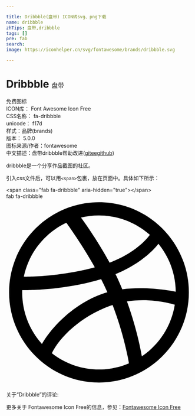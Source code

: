 ```yaml
---

title: Dribbble(盘带) ICON转svg、png下载
name: dribbble
zhTips: 盘带,dribbble
tags: []
pre: fab
search: 
image: https://iconhelper.cn/svg/fontawesome/brands/dribbble.svg

---
```


# Dribbble  <small style="font-size: 60%;font-weight: 100">盘带</small>


<div class="detail-page">
<p>
<span><span class="badge-success badge">免费图标</span> </span>
<br/>
<span>
ICON库：
<span class="badge-secondary badge">Font Awesome Icon Free</span> 
</span>
<br/>
<span>
CSS名称：
<span class="badge-secondary badge">fa-dribbble</span> 
</span>
<br/>
<span>
unicode：
<span class="badge-secondary badge">f17d</span> 
<copy-btn content='f17d' btn-title=""></copy-btn>
<copy-btn :content='String.fromCodePoint(parseInt("f17d", 16))' btn-title="复制U"></copy-btn>
</span><br/><span>样式：<span class="badge-light badge">品牌(brands)</span></span>
<br/>
<span>
版本：
<span class="badge-secondary badge">5.0.0</span> 
</span>
<br/>
<span>图标来源/作者：<span class="badge-light badge">fontawesome</span></span> 
<br/>
<span class="zh-detail">中文描述：<span class="badge-primary badge">盘带</span><span class="badge-primary badge">dribbble</span><span class="help-link"><span>帮助改进</span>(<a href="https://gitee.com/liuwave/icon-helper/edit/master/json/fontawesome/brands/dribbble.json" target="_blank" rel="noopener noreferrer">gitee</a><a href="https://github.com/liuwave/icon-helper/edit/master/json/fontawesome/brands/dribbble.json" target="_blank" rel="noopener noreferrer">github</a></span>)</span><br/>
</p>
</div><div class="description description alert alert-light">dribbble是一个分享作品截图的社区。</div>
<div class="alert alert-dark">
  <i class="fab fa-dribbble fa-xs"></i>
  <i class="fab fa-dribbble fa-sm"></i>
  <i class="fab fa-dribbble fa-lg"></i>
  <i class="fab fa-dribbble fa-2x"></i>
  <i class="fab fa-dribbble fa-3x"></i>
  <i class="fab fa-dribbble fa-5x"></i>
  <i class="fab fa-dribbble fa-7x"></i>
</div>
<div>
  <p>引入css文件后，可以用<code>&lt;span&gt;</code>包裹，放在页面中。具体如下所示：    
  </p>
  <div class="alert alert-primary" style="font-size: 14px">
    &lt;span class="fab fa-dribbble" aria-hidden="true"&gt;&lt;/span&gt;
    <copy-btn content='<span class="fab fa-dribbble" aria-hidden="true"></span>'></copy-btn>
  </div>
  <div class="alert alert-secondary">
    <i class="fab fa-dribbble"
    style="font-size: 24px"
    aria-hidden="true"></i> fab fa-dribbble
    <copy-btn content="fab fa-dribbble" btn-title="复制图标名称"></copy-btn>
  </div>
</div>
<div id="svg" class="svg-wrap">
<svg xmlns="http://www.w3.org/2000/svg" viewBox="0 0 512 512"><path d="M256 8C119.252 8 8 119.252 8 256s111.252 248 248 248 248-111.252 248-248S392.748 8 256 8zm163.97 114.366c29.503 36.046 47.369 81.957 47.835 131.955-6.984-1.477-77.018-15.682-147.502-6.818-5.752-14.041-11.181-26.393-18.617-41.614 78.321-31.977 113.818-77.482 118.284-83.523zM396.421 97.87c-3.81 5.427-35.697 48.286-111.021 76.519-34.712-63.776-73.185-116.168-79.04-124.008 67.176-16.193 137.966 1.27 190.061 47.489zm-230.48-33.25c5.585 7.659 43.438 60.116 78.537 122.509-99.087 26.313-186.36 25.934-195.834 25.809C62.38 147.205 106.678 92.573 165.941 64.62zM44.17 256.323c0-2.166.043-4.322.108-6.473 9.268.19 111.92 1.513 217.706-30.146 6.064 11.868 11.857 23.915 17.174 35.949-76.599 21.575-146.194 83.527-180.531 142.306C64.794 360.405 44.17 310.73 44.17 256.323zm81.807 167.113c22.127-45.233 82.178-103.622 167.579-132.756 29.74 77.283 42.039 142.053 45.189 160.638-68.112 29.013-150.015 21.053-212.768-27.882zm248.38 8.489c-2.171-12.886-13.446-74.897-41.152-151.033 66.38-10.626 124.7 6.768 131.947 9.055-9.442 58.941-43.273 109.844-90.795 141.978z"/></svg>
</div>
<detail full-name='fa-dribbble'></detail>
<div>
<p>关于“Dribbble”的评论:</p>
</div>
<Vssue title="关于“Dribbble”的评论" ></Vssue>    
<div><p>更多关于  Fontawesome Icon Free的信息，参见：<a target="_blank" href="https://iconhelper.cn/fontawesome.html">Fontawesome Icon Free</a>
</p></div>
